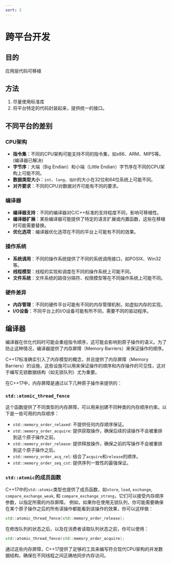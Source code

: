 ```yaml
---
sort: 2
---
```


# 跨平台开发

## 目的

应用层代码可移植

## 方法

1. 尽量使用标准库
2. 将平台特定的代码封装起来，提供统一的接口。

## 不同平台的差别

### CPU架构
- **指令集**：不同的CPU架构可能支持不同的指令集，如x86、ARM、MIPS等。(编译器已解决)
- **字节序**：大端（Big Endian）和小端（Little Endian）字节序在不同的CPU架构上可能不同。
- **数据类型大小**：`int`、`long`、`指针`的大小在32位和64位系统上可能不同。
- **对齐要求**：不同的CPU对数据对齐可能有不同的要求。
### 编译器
- **编译器支持**：不同的编译器对C/C++标准的支持程度不同，影响可移植性。
- **编译器扩展**：某些编译器可能提供了特定的语言扩展或内置函数，这些在移植时可能需要替换。
- **优化选项**：编译器优化选项在不同的平台上可能有不同的效果。
### 操作系统
- **系统调用**：不同的操作系统提供了不同的系统调用接口，如POSIX、Win32等。
- **线程模型**：线程的实现和调度在不同的操作系统上可能不同。
- **文件系统**：文件系统的路径分隔符、权限模型等在不同操作系统上可能不同。
### 硬件差异
- **内存管理**：不同的硬件平台可能有不同的内存管理机制，如虚拟内存的实现。
- **I/O设备**：不同平台上的I/O设备可能有所不同，需要不同的驱动程序。


## 编译器

编译器在优化代码时可能会重组指令顺序，这可能会影响到原子操作的语义。为了防止这种情况，编译器提供了内存屏障（Memory Barriers）来保证操作的顺序。

C++17标准确实引入了内存模型的概念，并且提供了内存屏障（Memory Barriers）的设施，这些设施可以用来保证操作的顺序和内存操作的可见性，这对于编写无锁数据结构（如无锁队列）尤为重要。

在C++17中，内存屏障是通过以下几种原子操作来提供的：
### `std::atomic_thread_fence`
这个函数提供了不同类型的内存屏障，可以用来创建不同种类的内存顺序约束。以下是一些可用的内存顺序：
- `std::memory_order_relaxed`: 不提供任何内存顺序保证。
- `std::memory_order_acquire`: 提供获取操作，确保后续的读操作不会被重排到这个原子操作之前。
- `std::memory_order_release`: 提供释放操作，确保之前的写操作不会被重排到这个原子操作之后。
- `std::memory_order_acq_rel`: 结合了`acquire`和`release`的顺序。
- `std::memory_order_seq_cst`: 提供序列一致性的最强保证。
### `std::atomic`的成员函数
C++17中的`std::atomic`类型也提供了成员函数，如`store`, `load`, `exchange`, `compare_exchange_weak`, 和 `compare_exchange_strong`，它们可以接受内存顺序参数，以指定所需的内存屏障。
例如，如果你在使用无锁队列，你可能需要确保在某个原子操作之后的所有读操作都能看到该操作的效果，你可以这样做：
```cpp
std::atomic_thread_fence(std::memory_order_release);
```
在修改队列的状态之后，以及在消费者读取队列状态之前，你可以使用：
```cpp
std::atomic_thread_fence(std::memory_order_acquire);
```
通过这些内存屏障，C++17提供了足够的工具来编写符合现代CPU架构的并发数据结构，确保在不同线程之间正确地同步内存访问。
